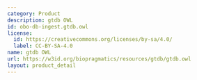 ```yaml
---
category: Product
description: gtdb OWL
id: obo-db-ingest.gtdb.owl
license:
  id: https://creativecommons.org/licenses/by-sa/4.0/
  label: CC-BY-SA-4.0
name: gtdb OWL
url: https://w3id.org/biopragmatics/resources/gtdb/gtdb.owl
layout: product_detail
---
```

